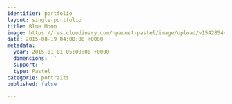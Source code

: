 ```yaml
---
identifier: portfolio
layout: single-portfolio
title: Blue Moon
image: https://res.cloudinary.com/npaquet-pastel/image/upload/v1542854442/Blue-Moon-2-pastel-25-X-30-cm-2015.jpg
date: 2015-08-19 04:00:00 +0000
metadata:
  year: 2015-01-01 05:00:00 +0000
  dimensions: ''
  support: ''
  type: Pastel
categorie: portraits
published: false

---
```

